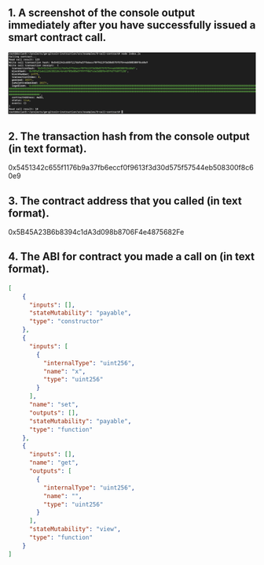 ## 1. A screenshot of the console output immediately after you have successfully issued a smart contract call.
![](./CallContract.png)
## 2. The transaction hash from the console output (in text format).
0x5451342c655f1176b9a37fb6eccf0f9613f3d30d575f57544eb508300f8c60e9
## 3. The contract address that you called (in text format).
0x5B45A23B6b8394c1dA3d098b8706F4e4875682Fe
## 4. The ABI for contract you made a call on (in text format).
```json
[
    {
      "inputs": [],
      "stateMutability": "payable",
      "type": "constructor"
    },
    {
      "inputs": [
        {
          "internalType": "uint256",
          "name": "x",
          "type": "uint256"
        }
      ],
      "name": "set",
      "outputs": [],
      "stateMutability": "payable",
      "type": "function"
    },
    {
      "inputs": [],
      "name": "get",
      "outputs": [
        {
          "internalType": "uint256",
          "name": "",
          "type": "uint256"
        }
      ],
      "stateMutability": "view",
      "type": "function"
    }
]
```
